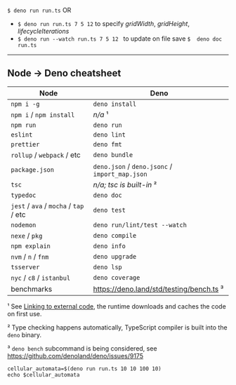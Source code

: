 `$ deno run run.ts` OR
- `$ deno run run.ts 7 5 12` to specify _gridWidth_, _gridHeight_, _lifecycleIterations_
- `$ deno run --watch run.ts 7 5 12 ` to update on file save
`$  deno doc run.ts`

---

## Node -> Deno cheatsheet

| Node                                   | Deno                                           |
| -------------------------------------- | ---------------------------------------------- |
| `npm i -g`                             | `deno install`                                 |
| `npm i` / `npm install`                | _n/a_ ¹                                        |
| `npm run`                              | `deno run`                                     |
| `eslint`                               | `deno lint`                                    |
| `prettier`                             | `deno fmt`                                     |
| `rollup` / `webpack` / etc             | `deno bundle`                                  |
| `package.json`                         | `deno.json` / `deno.jsonc` / `import_map.json` |
| `tsc`                                  | _n/a; tsc is built-in_ ²                       |
| `typedoc`                              | `deno doc`                                     |
| `jest` / `ava` / `mocha` / `tap` / etc | `deno test`                                    |
| `nodemon`                              | `deno run/lint/test --watch`                   |
| `nexe` / `pkg`                         | `deno compile`                                 |
| `npm explain`                          | `deno info`                                    |
| `nvm` / `n` / `fnm`                    | `deno upgrade`                                 |
| `tsserver`                             | `deno lsp`                                     |
| `nyc` / `c8` / `istanbul`              | `deno coverage`                                |
| benchmarks                             | https://deno.land/std/testing/bench.ts ³       |

¹ See [Linking to external code](../linking_to_external_code.md), the runtime
downloads and caches the code on first use.

² Type checking happens automatically, TypeScript compiler is built into the
`deno` binary.

³ `deno bench` subcommand is being considered, see
https://github.com/denoland/deno/issues/9175

```
cellular_automata=$(deno run run.ts 10 10 100 10)
echo $cellular_automata
```
